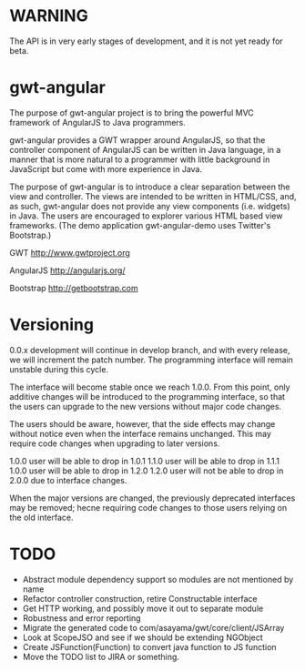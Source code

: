 WARNING
=======

The API is in very early stages of development, and it is not yet ready for
beta.


gwt-angular
===========

The purpose of gwt-angular project is to bring the powerful MVC framework of
AngularJS to Java programmers.

gwt-angular provides a GWT wrapper around AngularJS, so that the controller
component of AngularJS can be written in Java language, in a manner that is 
more natural to a programmer with little background in JavaScript but come with
more experience in Java.

The purpose of gwt-angular is to introduce a clear separation between the view
and controller. The views are intended to be written in HTML/CSS, and, as such,
gwt-angular does not provide any view components (i.e. widgets) in Java. The 
users are  encouraged to explorer various HTML based view frameworks. (The demo
application gwt-angular-demo uses Twitter's Bootstrap.)

GWT
	http://www.gwtproject.org

AngularJS
	http://angularjs.org/

Bootstrap
	http://getbootstrap.com


Versioning
==========

0.0.x development will continue in develop branch, and with every release, we
will increment the patch number. The programming interface will remain unstable
during this cycle.

The interface will become stable once we reach 1.0.0. From this point, only
additive changes will be introduced to the programming interface, so that the
users can upgrade to the new versions without major code changes.

The users should be aware, however, that the side effects may change without
notice even when the interface remains unchanged. This may require code changes
when upgrading to later versions.

1.0.0 user will be able to drop in 1.0.1
1.1.0 user will be able to drop in 1.1.1
1.0.0 user will be able to drop in 1.2.0
1.2.0 user will not be able to drop in 2.0.0 due to interface changes.

When the major versions are changed, the previously deprecated interfaces may
be removed; hecne requiring code changes to those users relying on the old 
interface.

TODO
====
* Abstract module dependency support so modules are not mentioned by name
* Refactor controller construction, retire Constructable interface
* Get HTTP working, and possibly move it out to separate module
* Robustness and error reporting
* Migrate the generated code to com/asayama/gwt/core/client/JSArray
* Look at ScopeJSO and see if we should be extending NGObject
* Create JSFunction(Function) to convert java function to JS function
* Move the TODO list to JIRA or something.

